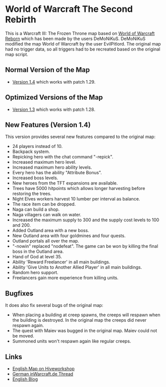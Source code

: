 # World of Warcraft The Second Rebirth
This is a Warcraft III: The Frozen Throne map based on [World of Warcraft Reborn](https://www.hiveworkshop.com/threads/world-of-warcraft-reborn.80480/#resource-3941) which has been made by the users DeMoNiKuS.
DeMoNiKuS modified the map World of Warcraft by the user EvilPitlord.
The original map had no trigger data, so all triggers had to be recreated based on the original map script.

## Normal Version of the Map
* [Version 1.4](./wowtsr.w3x) which works with patch 1.29.

## Optimized Versions of the Map
* [Version 1.3](./releases/wowtsr1.3.w3x) which works with patch 1.28.

## New Features (Version 1.4)
This version provides several new features compared to the original map:
* 24 players instead of 10.
* Backpack system.
* Repicking hero with the chat command "-repick".
* Increased maximum hero level.
* Increased maximum hero ability levels.
* Every hero has the ability "Attribute Bonus".
* Increased boss levels.
* New heroes from the TFT expansions are available.
* Trees have 5000 hitpoints which allows longer harvesting before restoring the trees.
* Night Elves workers harvest 10 lumber per interval as balance.
* The race item can be dropped.
* Naga can build a shop.
* Naga villagers can walk on water.
* Increased the maximum supply to 300 and the supply cost levels to 100 and 200.
* Added Outland area with a new boss.
* New Outland area with four goldmines and four quests.
* Outland portals all over the map.
* "-nowin" replaced "nodefeat". The game can be won by killing the final boss in the Outland area.
* Hand of God at level 35.
* Ability 'Reward Freelancer' in all main buildings.
* Ability 'Give Units to Another Allied Player' in all main buildings.
* Random hero support.
* Freelancers gain more experience from killing units.

## Bugfixes
It does also fix several bugs of the original map:
* When placing a building at creep spawns, the creeps will respawn when the building is destroyed. In the original map the creeps did never respawn again.
* The quest with Maiev was bugged in the original map. Maiev could not be moved.
* Summoned units won't respawn again like regular creeps.

## Links
* [English Map on Hiveworkshop](https://www.hiveworkshop.com/threads/world-of-warcraft-tsr-1-4.304616/)
* [German inWarcraft.de Thread](https://warcraft.ingame.de/forum/threads/215354-World-of-Warcraft-The-Second-Rebirth)
* [English Blog](https://diemachtdesfeuers.wordpress.com/)